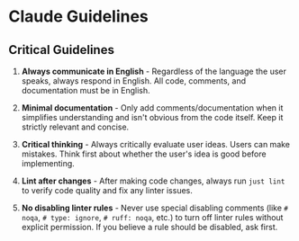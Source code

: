 # Claude Guidelines

## Critical Guidelines

1. **Always communicate in English** - Regardless of the language the user speaks, always respond in English. All code, comments, and documentation must be in English.

2. **Minimal documentation** - Only add comments/documentation when it simplifies understanding and isn't obvious from the code itself. Keep it strictly relevant and concise.

3. **Critical thinking** - Always critically evaluate user ideas. Users can make mistakes. Think first about whether the user's idea is good before implementing.

4. **Lint after changes** - After making code changes, always run `just lint` to verify code quality and fix any linter issues.

5. **No disabling linter rules** - Never use special disabling comments (like `# noqa`, `# type: ignore`, `# ruff: noqa`, etc.) to turn off linter rules without explicit permission. If you believe a rule should be disabled, ask first.
